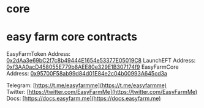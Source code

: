 # core
# easy farm core contracts

EasyFarmToken Address: [0x2dAa3e69bC2f7c8b49444E1654e53377E05019C8](https://bscscan.com/address/0x2dAa3e69bC2f7c8b49444E1654e53377E05019C8#code) 
LaunchEFT Address: [0xf3AA0acD458055E779b8AEE80e329E1B307174f9](https://bscscan.com/address/0xf3AA0acD458055E779b8AEE80e329E1B307174f9#code) 
EasyFarmCore Address: [0x95700F58ab99d84d01E84e2c04b00993A645cd3a](https://bscscan.com/address/0x95700F58ab99d84d01E84e2c04b00993A645cd3a#code) 

Telegram: [https://t.me/easyfarmme](https://t.me/easyfarmme)  
Twitter: [https://twitter.com/EasyFarmMe](https://twitter.com/EasyFarmMe)  
Docs: [https://docs.easyfarm.me](https://docs.easyfarm.me)